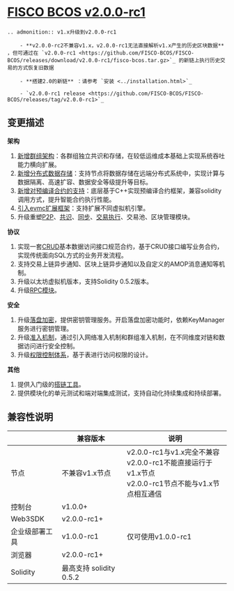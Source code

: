 # [FISCO BCOS v2.0.0-rc1](https://github.com/FISCO-BCOS/FISCO-BCOS/releases/tag/v2.0.0-rc1)

```eval_rst
.. admonition:: v1.x升级到v2.0.0-rc1

    - **v2.0.0-rc2不兼容v1.x，v2.0.0-rc1无法直接解析v1.x产生的历史区块数据** ，但可通过在 `v2.0.0-rc1 <https://github.com/FISCO-BCOS/FISCO-BCOS/releases/download/v2.0.0-rc1/fisco-bcos.tar.gz>`_ 的新链上执行历史交易的方式恢复旧数据

    - **搭建2.0的新链** ：请参考 `安装 <../installation.html>`_ 

    - `v2.0.0-rc1 release <https://github.com/FISCO-BCOS/FISCO-BCOS/releases/tag/v2.0.0-rc1>`_
```

## 变更描述

**架构**

1. [新增群组架构](../design/architecture/group.md)：各群组独立共识和存储，在较低运维成本基础上实现系统吞吐能力横向扩展。
2. [新增分布式数据存储](../design/storage/storage.md)：支持节点将数据存储在远端分布式系统中，实现计算与数据隔离、高速扩容、数据安全等级提升等目标。
3. [新增对预编译合约的支持](../design/virtual_machine/precompiled.md)：底层基于C++实现预编译合约框架，兼容solidity调用方式，提升智能合约执行性能。
4. [引入evmc扩展框架](../design/virtual_machine/index.md)：支持扩展不同虚拟机引擎。
5. 升级重塑[P2P](..//design/p2p/p2p.md)、[共识](../design/consensus/index.md)、[同步](../design/sync/sync.md)、[交易执行](../design/virtual_machine/index.md)、交易池、区块管理模块。

**协议**

1. 实现一套[CRUD](../tutorial/sdk_application.md)基本数据访问接口规范合约，基于CRUD接口编写业务合约，实现传统面向SQL方式的业务开发流程。
2. 支持交易上链异步通知、区块上链异步通知以及自定义的AMOP消息通知等机制。
3. 升级以太坊虚拟机版本，支持Solidity 0.5.2版本。
4. 升级[RPC模块](../api.md)。

**安全**

1. 升级[落盘加密](../manual/storage_security.md)，提供密钥管理服务。开启落盘加密功能时，依赖KeyManager服务进行密钥管理。
2. 升级[准入机制](../manual/node_management.md)，通过引入网络准入机制和群组准入机制，在不同维度对链和数据访问进行安全控制。
3. 升级[权限控制体系](../manual/permission_control.md)，基于表进行访问权限的设计。

**其他**

1. 提供入门级的[搭链工具](../manual/build_chain.md)。
2. 提供模块化的单元测试和端对端集成测试，支持自动化持续集成和持续部署。

## 兼容性说明

|           | 兼容版本                                            | 说明                                                         |
| --------- | --------------------------------------------------- | ------------------------------------------------------------ |
| 节点      | 不兼容v1.x节点 | v2.0.0-rc1与v1.x完全不兼容 <br> v2.0.0-rc1不能直接运行于v1.x节点<br>v2.0.0-rc1节点不能与v1.x节点相互通信 |
| 控制台    | v1.0.0+                                              |                                                              |
| Web3SDK   | v2.0.0-rc1+                                          |                                                              |
| 企业级部署工具 | v1.0.0-rc1                                           | 仅可使用v1.0.0-rc1                        |
| 浏览器    | v2.0.0-rc1+                                          |                                                              |
| Solidity  | 最高支持 solidity 0.5.2                             |                                                              |
